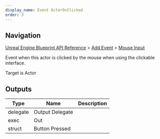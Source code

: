```yaml
---
display_name: Event ActorOnClicked
order: 3
---
```

## Navigation

[Unreal Engine Blueprint API Reference](https://dev.epicgames.com/documentation/en-us/unreal-engine/BlueprintAPI) > [Add Event](https://dev.epicgames.com/documentation/en-us/unreal-engine/BlueprintAPI/AddEvent) > [Mouse Input](https://dev.epicgames.com/documentation/en-us/unreal-engine/BlueprintAPI/AddEvent/MouseInput)

Event when this actor is clicked by the mouse when using the clickable interface.

Target is Actor

## Outputs

| Type | Name | Description |
| --- | --- | --- |
| delegate | Output Delegate |  |
| exec | Out |  |
| struct | Button Pressed |  |
